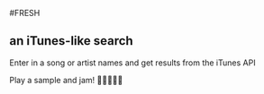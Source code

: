 #FRESH

## an iTunes-like search

Enter in a song or artist names and get results from the iTunes API

Play a sample and jam! 🤘🏼🎶🤘🏼

